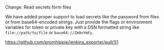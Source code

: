 Change: Read secrets form files

We have added proper support to load secrets like the password from files or
from base64-encoded strings. Just provide the flags or environment variables
for token or private key with a DSN formatted string like `file://path/to/file`
or `base64://Zm9vYmFy`.

https://github.com/promhippie/jenkins_exporter/pull/51
